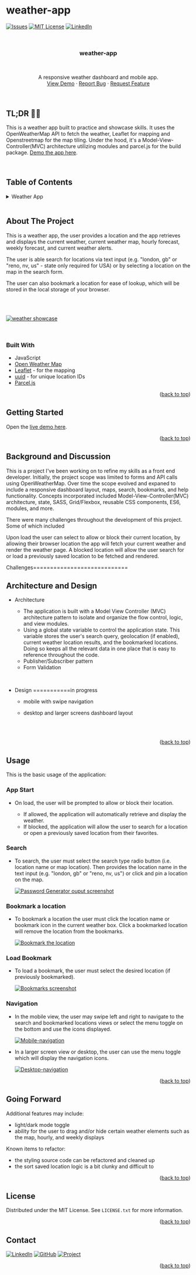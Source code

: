 # weather-app

[![Issues][issues-shield]][issues-url]
[![MIT License][license-shield]][license-url]
[![LinkedIn][linkedin-shield]][linkedin-url]

<!-- PROJECT LOGO -->
<br />
<div align="center">

<h3 align="center">weather-app</h3>
<br>
  <p align="center">
    A responsive weather dashboard and mobile app.
    <br />
    <a href="https://main--cranky-booth-057572.netlify.app/">View Demo</a>
    ·
    <a href="https://github.com/mike-uffelman/weather-app/issues">Report Bug</a>
    ·
    <a href="https://github.com/mike-uffelman/weather-app/issues">Request Feature</a>
  </p>
</div>
<br>

## TL;DR 🤷‍♂️

This is a weather app built to practice and showcase skills. It uses the OpenWeatherMap API to fetch the weather, Leaflet for mapping and Openstreetmap for the map tiling. Under the hood, it's a Model-View-Controller(MVC) architecture utilizing modules and parcel.js for the build package. [Demo the app here](https://main--cranky-booth-057572.netlify.app/).

<br>

<!-- TABLE OF CONTENTS -->

## Table of Contents

<details>
  <summary>Weather App</summary>
  <ol>
    <li>
      <a href="#about-the-project">About The Project</a>
      <ul>
        <li><a href="#built-with">Built With</a></li>
      </ul>
    </li>
    <li><a href="#getting-started">Getting Started</a></li>
    <li><a href="#background-and-discussion">Background & Discussion</a></li>
    <li><a href="#architecture-and-design">Architecture & Design</a></li>
    <li><a href="#usage">Usage</a></li>
    <li><a href="#going-forward">Going Forward</a></li>
    <li><a href="#considerations">Considerations</a></li>
    <li><a href="#license">License</a></li>
    <li><a href="#contact">Contact</a></li>
  </ol>
</details>
<br>
<!-- ABOUT THE PROJECT -->

## About The Project

This is a weather app, the user provides a location and the app retrieves and displays the current weather, current weather map, hourly forecast, weekly forecast, and current weather alerts.

The user is able search for locations via text input (e.g. "london, gb" or "reno, nv, us" - state only required for USA) or by selecting a location on the map in the search form.

The user can also bookmark a location for ease of lookup, which will be stored in the local storage of your browser.

<br><br>

[![weather showcase][product-screenshot]]('./images/weather-showcase.png')

<br>

### Built With

- JavaScript
- [Open Weather Map](https://openweathermap.org/)
- [Leaflet](https://leafletjs.com/) - for the mapping
- [uuid](https://www.npmjs.com/package/uuid) - for unique location IDs
- [Parcel.js](https://parceljs.org/)

<p align="right">(<a href="#weather-app">back to top</a>)</p>

<!-- GETTING STARTED -->

## Getting Started

Open the [live demo here](https://main--cranky-booth-057572.netlify.app/).

<p align="right">(<a href="#weather-app">back to top</a>)</p>

## Background and Discussion

This is a project I've been working on to refine my skills as a front end developer. Initially, the project scope was limited to forms and API calls using OpenWeatherMap. Over time the scope evolved and expaned to include a responsive dashboard layout, maps, search, bookmarks, and help functionality. Concepts incorporated included Model-View-Controller(MVC) architecture, state, SASS, Grid/Flexbox, reusable CSS components, ES6, modules, and more.

There were many challenges throughout the development of this project. Some of which included

Upon load the user can select to allow or block their current location, by allowing their browser location the app will fetch your current weather and render the weather page. A blocked location will allow the user search for or load a previously saved location to be fetched and rendered.

Challenges============================

## Architecture and Design

- Architecture

  - The application is built with a Model View Controller (MVC) architecture pattern to isolate and organize the flow control, logic, and view modules.
  - Using a global state variable to control the application state. This variable stores the user's search query, geolocation (if enabled), current weather location results, and the bookmarked locations. Doing so keeps all the relevant data in one place that is easy to reference throughout the code.
  - Publisher/Subscriber pattern
  - Form Validation

<br>

- Design ===========in progress

  - mobile with swipe navigation
  - desktop and larger screens dashboard layout

    <br><br>

<p align="right">(<a href="#weather-app">back to top</a>)</p>

<!-- USAGE EXAMPLES -->

## Usage

This is the basic usage of the application:

### App Start

- On load, the user will be prompted to allow or block their location.

  - If allowed, the application will automatically retrieve and display the weather.
  - If blocked, the application will allow the user to search for a location or open a previously saved location from their favorites.
    <br>

### Search

- To search, the user must select the search type radio button (i.e. location name or map location). Then provides the location name in the text input (e.g. "london, gb" or "reno, nv, us") or click and pin a location on the map.

  [![Password Generator ouput screenshot][form-screenshot]]('public/images/search-form.png')

### Bookmark a location

- To bookmark a location the user must click the location name or bookmark icon in the current weather box. Click a bookmarked location will remove the location from the bookmarks.

  [![Bookmark the location][bookmark-location]]('./images/bookmark-location.png')

### Load Bookmark

- To load a bookmark, the user must select the desired location (if previously bookmarked).

  [![Bookmarks screenshot][bookmarks-screenshot]]('public/images/bookmark-location.png')

### Navigation

- In the mobile view, the user may swipe left and right to navigate to the search and bookmarked locations views or select the menu toggle on the bottom and use the icons displayed.

  [![Mobile-navigation][mobile-nav]]('public/images/mobile-nav.png')

- In a larger screen view or desktop, the user can use the menu toggle which will display the navigation icons.

  [![Desktop-navigation][desktop-nav]]('public/images/desktop-nav.png')

<p align="right">(<a href="#weather-app">back to top</a>)</p>

## Going Forward

Additional features may include:

- light/dark mode toggle
- ability for the user to drag and/or hide certain weather elements such as the map, hourly, and weekly displays

Known items to refactor:

- the styling source code can be refactored and cleaned up
- the sort saved location logic is a bit clunky and difficult to

<p align="right">(<a href="#weather-app">back to top</a>)</p>

<!-- LICENSE -->

## License

Distributed under the MIT License. See `LICENSE.txt` for more information.

<p align="right">(<a href="#weather-app">back to top</a>)</p>

<!-- CONTACT -->

## Contact

[![LinkedIn][linkedin-shield]][linkedin-url]
[![GitHub][github-shield]][github-url]
[![Project][project-shield]][project-repo]

<p align="right">(<a href="#weather-app">back to top</a>)</p>

[issues-shield]: https://img.shields.io/github/issues/mike-uffelman/password-generator.svg?labelcolor=green
[issues-url]: https://github.com/mike-uffelman/password-generator/issues
[license-shield]: https://img.shields.io/github/license/mike-uffelman/password-generator.svg
[license-url]: https://github.com/mike-uffelman/password-generator/blob/master/LICENSE.txt
[linkedin-shield]: https://img.shields.io/badge/LinkedIn-profile-blue
[linkedin-url]: https://www.linkedin.com/in/michael-uffelman-34289521/
[product-screenshot]: public/images/weather-showcase.png
[form-screenshot]: public/images/search-form.png
[icons-screenshot]: images/readMeImgs/icons.png
[github-url]: https://github.com/mike-uffelman
[github-shield]: https://img.shields.io/badge/GitHub-profle-orange
[project-shield]: https://img.shields.io/badge/GitHub-repo-gray?color=#6cc644
[project-repo]: https://github.com/mike-uffelman/password-generator
[shield-search]: images/check_password.svg
[copy-icon]: images/copy2.svg
[info-icon]: images/info.svg
[checked-passwords]: ./images/readMeImgs/password-validation.png
[usage-demo]: ./images/readMeImgs/pw_generator_demo.gif
[bookmarks]: ./images/bookmarks_black_24dp.svg
[bookmark-location]: public/images/bookmark-location.png
[bookmarks-screenshot]: public/images/bookmarks-screenshot.png
[mobile-nav]: public/images/mobile-nav.png
[desktop-nav]: public/images/desktop-nav.png
